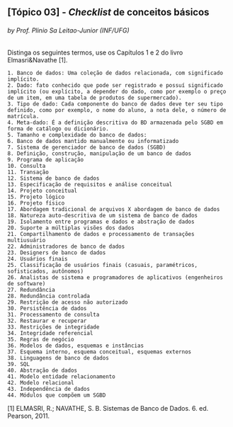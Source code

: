 ## [Tópico 03] - _Checklist_ de conceitos básicos
###### *by Prof. Plinio Sa Leitao-Junior (INF/UFG)*

Distinga os seguintes termos, use os Capítulos 1 e 2 do livro Elmasri&Navathe [1].

    1. Banco de dados: Uma coleção de dados relacionada, com significado implícito.
    2. Dado: fato conhecido que pode ser registrado e possuí significado implícito (ou explícito, a depender do dado, como por exemplo o preço de um item, em uma tabela de produtos de supermercado).
    3. Tipo de dado: Cada componente do banco de dados deve ter seu tipo definido, como por exemplo, o nome do aluno, a nota dele, o número de matrícula.
    4. Meta-dado: É a definição descritiva do BD armazenada pelo SGBD em forma de catálogo ou dicionário.
    5. Tamanho e complexidade do banco de dados: 
    6. Banco de dados mantido manualmente ou informatizado
    7. Sistema de gerenciador de banco de dados (SGBD)
    8. Definição, construção, manipulação de um banco de dados
    9. Programa de aplicação
    10. Consulta
    11. Transação
    12. Sistema de banco de dados
    13. Especificação de requisitos e análise conceitual
    14. Projeto conceitual
    15. Projeto lógico
    16. Projeto físico
    17. Abordagem tradicional de arquivos X abordagem de banco de dados
    18. Natureza auto-descritiva de um sistema de banco de dados
    19. Isolamento entre programas e dados e abstração de dados
    20. Suporte a múltiplas visões dos dados
    21. Compartilhamento de dados e processamento de transações multiusuário
    22. Administradores de banco de dados
    23. Designers de banco de dados
    24. Usuários finais
    25. Classificação de usuários finais (casuais, paramétricos, sofisticados, autônomos)
    26. Analistas de sistema e programadores de aplicativos (engenheiros de software)
    27. Redundância
    28. Redundância controlada
    29. Restrição de acesso não autorizado
    30. Persistência de dados
    31. Processamento de consulta
    32. Restaurar e recuperar
    33. Restrições de integridade
    34. Integridade referencial
    35. Regras de negócio
    36. Modelos de dados, esquemas e instâncias
    37. Esquema interno, esquema conceitual, esquemas externos
    38. Linguagens de banco de dados
    39. SQL
    40. Abstração de dados
    41. Modelo entidade relacionamento
    42. Modelo relacional
    43. Independência de dados
    44. Módulos que compõem um SGBD

[1] ELMASRI, R.; NAVATHE, S. B. Sistemas de Banco de Dados. 6. ed. Pearson, 2011.
